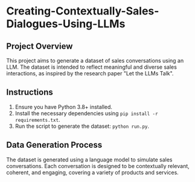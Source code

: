 # Creating-Contextually-Sales-Dialogues-Using-LLMs


## Project Overview
This project aims to generate a dataset of sales conversations using an LLM. The dataset is intended to reflect meaningful and diverse sales interactions, as inspired by the research paper "Let the LLMs Talk".

## Instructions
1. Ensure you have Python 3.8+ installed.
2. Install the necessary dependencies using `pip install -r requirements.txt`.
3. Run the script to generate the dataset: `python run.py`.

## Data Generation Process
The dataset is generated using a language model to simulate sales conversations. Each conversation is designed to be contextually relevant, coherent, and engaging, covering a variety of products and services.
